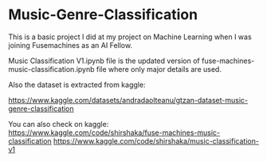 # Music-Genre-Classification
This is a basic project I did at my project on Machine Learning when I was joining Fusemachines as an AI Fellow.


Music Classification V1.ipynb file is the updated version of fuse-machines-music-classification.ipynb file where only major details are used.



Also the dataset is extracted from kaggle:

https://www.kaggle.com/datasets/andradaolteanu/gtzan-dataset-music-genre-classification



You can also check on kaggle:
https://www.kaggle.com/code/shirshaka/fuse-machines-music-classification
https://www.kaggle.com/code/shirshaka/music-classification-v1
